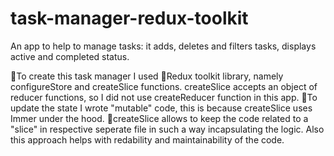 # task-manager-redux-toolkit

An app to help to manage tasks: it adds, deletes and filters tasks, 
displays active and completed status. 

🌲To create this task manager I used 🌳Redux toolkit library, 
namely configureStore and createSlice functions. 
createSlice accepts an object of reducer functions, so I did not use 
createReducer function in this app.
 🌲To update the state I wrote "mutable" code, this is because createSlice uses Immer under the hood. 
🌲createSlice allows to keep the code related to a "slice" in respective seperate 
 file in such a way incapsulating the logic. Also this approach helps 
 with redability and maintainability of the code. 



